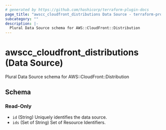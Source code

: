 ```yaml
---
# generated by https://github.com/hashicorp/terraform-plugin-docs
page_title: "awscc_cloudfront_distributions Data Source - terraform-provider-awscc"
subcategory: ""
description: |-
  Plural Data Source schema for AWS::CloudFront::Distribution
---
```


# awscc_cloudfront_distributions (Data Source)

Plural Data Source schema for AWS::CloudFront::Distribution



<!-- schema generated by tfplugindocs -->
## Schema

### Read-Only

- `id` (String) Uniquely identifies the data source.
- `ids` (Set of String) Set of Resource Identifiers.


